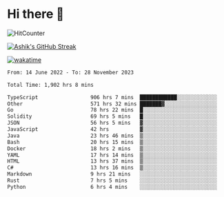 # Hi there 👋

![HitCounter](https://hits.seeyoufarm.com/api/count/incr/badge.svg?url=https%3A%2F%2Fgithub.com%2Fashrhmn1212%2Fhit-counter)

<!-- ![Contribution Graph](https://github-readme-activity-graph.cyclic.app/graph?username=ashrhmn) -->


<!-- [![Top Langs](https://github-readme-stats.vercel.app/api/top-langs/?username=ashrhmn&layout=compact&theme=synthwave&langs_count=10&card_width=445)](https://github.com/anuraghazra/github-readme-stats) -->

[![Ashik's GitHub Streak](https://github-readme-streak-stats.herokuapp.com/?user=ashrhmn&theme=blood&fire=DD7F1C&background=151515&dates=9f9f9f&border=DD2727)](https://git.io/streak-stats)

<!-- ![Ashik's GitHub stats](https://github-readme-stats.vercel.app/api/?username=ashrhmn&show_icons=true&title_color=fff&icon_color=79ff97&text_color=9f9f9f&bg_color=151515) -->

[![wakatime](https://wakatime.com/badge/user/3df86613-ba63-4631-8e65-0ff18e7becad.svg)](https://wakatime.com/@3df86613-ba63-4631-8e65-0ff18e7becad)

<!--START_SECTION:waka-->

```txt
From: 14 June 2022 - To: 28 November 2023

Total Time: 1,902 hrs 8 mins

TypeScript                 906 hrs 7 mins  ████████████░░░░░░░░░░░░░   47.64 %
Other                      571 hrs 32 mins ███████▓░░░░░░░░░░░░░░░░░   30.05 %
Go                         78 hrs 22 mins  █░░░░░░░░░░░░░░░░░░░░░░░░   04.12 %
Solidity                   69 hrs 5 mins   █░░░░░░░░░░░░░░░░░░░░░░░░   03.63 %
JSON                       56 hrs 5 mins   ▓░░░░░░░░░░░░░░░░░░░░░░░░   02.95 %
JavaScript                 42 hrs          ▓░░░░░░░░░░░░░░░░░░░░░░░░   02.21 %
Java                       23 hrs 46 mins  ▒░░░░░░░░░░░░░░░░░░░░░░░░   01.25 %
Bash                       20 hrs 15 mins  ▒░░░░░░░░░░░░░░░░░░░░░░░░   01.07 %
Docker                     18 hrs 2 mins   ▒░░░░░░░░░░░░░░░░░░░░░░░░   00.95 %
YAML                       17 hrs 14 mins  ▒░░░░░░░░░░░░░░░░░░░░░░░░   00.91 %
HTML                       13 hrs 37 mins  ▒░░░░░░░░░░░░░░░░░░░░░░░░   00.72 %
C#                         13 hrs 16 mins  ▒░░░░░░░░░░░░░░░░░░░░░░░░   00.70 %
Markdown                   9 hrs 21 mins   ░░░░░░░░░░░░░░░░░░░░░░░░░   00.49 %
Rust                       7 hrs 5 mins    ░░░░░░░░░░░░░░░░░░░░░░░░░   00.37 %
Python                     6 hrs 4 mins    ░░░░░░░░░░░░░░░░░░░░░░░░░   00.32 %
```

<!--END_SECTION:waka-->


<!--### Most Used Languages
<img src="https://wakatime.com/share/@ashrhmn/24ecb986-5bf8-4607-af7f-0aab08908d8c.png" />

### Favourite Tools
<img src="https://wakatime.com/share/@ashrhmn/f4e08015-f3bc-460a-9228-95a3ba11c604.png" />-->
